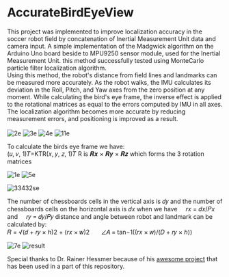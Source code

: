 # AccurateBirdEyeView
This project was implemented to improve localization accuracy in the soccer robot field by concatenation of Inertial Measurement Unit data and camera input. A simple implementation of the Madgwick algorithm on the Arduino Uno board beside to MPU9250 sensor module, used for the Inertial Measurement Unit.
this method successfully tested using MonteCarlo particle filter localization algorithm. </br>
Using this method, the robot's distance from field lines and landmarks can be measured more accurately. As the robot walks, the IMU calculates its deviation in the Roll, Pitch, and Yaw axes from the zero position at any moment. While calculating the bird's eye frame, the inverse effect is applied to the rotational matrices as equal to the errors computed by IMU in all axes. The localization algorithm becomes more accurate by reducing measurement errors, and positioning is improved as a result.
</br>
</br>
![2e](https://user-images.githubusercontent.com/6237268/157687335-33a461bd-7ca9-4091-a374-81613b90ca6f.PNG)
![3e](https://user-images.githubusercontent.com/6237268/157687172-1cc59c27-fbf9-4aee-87a3-caca8f6c7037.PNG)
![4e](https://user-images.githubusercontent.com/6237268/157688079-72adad11-4f4f-4e3e-96d3-cbb908dcf8f2.PNG)
![11e](https://user-images.githubusercontent.com/6237268/157687099-311c6785-90cc-476d-84c9-32cbeb2ee9c8.PNG)

To calculate the birds eye frame we have:
</br> (𝑢, 𝑣, 1)𝑇=KTR(𝑥, 𝑦, 𝑧, 1)𝑇    R is 𝑹𝒙 × 𝑹𝒚 × 𝑹𝒛  which forms the 3 rotation matrices

![1e](https://user-images.githubusercontent.com/6237268/157687484-85934d21-28a0-4caf-b2d2-7a0d875d2f4f.PNG)
![5e](https://user-images.githubusercontent.com/6237268/157687506-ff520a0f-bad6-453f-b52b-c53de6935016.PNG)

![33432se](https://user-images.githubusercontent.com/6237268/157710243-34d2d005-8980-4e6e-978b-67e2b1280274.png)

The number of chessboards cells in the vertical axis is 𝑑𝑦 and the number of chessboards cells on the horizontal axis is 𝑑𝑥 when we have &nbsp;&nbsp;&nbsp; 𝑟𝑥 = 𝑑𝑥/𝑃𝑥  &nbsp;&nbsp;&nbsp; and &nbsp;&nbsp;&nbsp; 𝑟𝑦 = 𝑑𝑦/𝑃𝑦 distance and angle between robot and landmark can be calculated by: </br>
𝑅 = √(𝑑 + 𝑟𝑦 × ℎ)2 + (𝑟𝑥 × 𝑤)2  &nbsp;&nbsp;&nbsp;&nbsp;&nbsp;   ∠𝐴 = tan−1((𝑟𝑥 × 𝑤)/(𝐷 + 𝑟𝑦 × ℎ))

![7e](https://user-images.githubusercontent.com/6237268/157687748-6125ba57-44d8-44b6-8066-ed72d4203f03.PNG)
![result](https://user-images.githubusercontent.com/6237268/157692804-dea4797a-d3da-4adf-9de9-537be91ac61a.png)

Special thanks to Dr. Rainer Hessmer because of his [awesome project](http://www.hessmer.org/robotics/monte-carlo-location-for-robots.html/) that has been used in a part of this repository.
